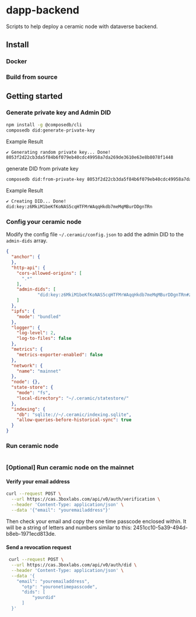 # dapp-backend

Scripts to help deploy a ceramic node with dataverse backend.

## Install

### Docker

### Build from source

## Getting started

### Generate private key and Admin DID

```bash
npm install -g @composedb/cli
composedb did:generate-private-key
```
Example Result
```bash
✔ Generating random private key... Done!
8053f2d22cb3da5f84b6f079eb40cdc49958a7da269de3610e63e8b8078f1448
```

generate DID from private key
```bash
composedb did:from-private-key 8053f2d22cb3da5f84b6f079eb40cdc49958a7da269de3610e63e8b8078f1448
```

Example Result
```bash
✔ Creating DID... Done!
did:key:z6MkiM1beKfKoNAS5cqHTFMrWAqqHkdb7meMqMBurDDgnTRn
```

### Config your ceramic node

Modify the config file `~/.ceramic/config.json` to add the admin DID to the `admin-dids` array.

```json
{
  "anchor": {
  },
  "http-api": {
    "cors-allowed-origins": [
      ".*"
    ],
    "admin-dids": [
            "did:key:z6MkiM1beKfKoNAS5cqHTFMrWAqqHkdb7meMqMBurDDgnTRn#z6MkiM1beKfKoNAS5cqHTFMrWAqqHkdb7meMqMBurDDgnTRn",
    ]
  },
  "ipfs": {
    "mode": "bundled"
  },
  "logger": {
    "log-level": 2,
    "log-to-files": false
  },
  "metrics": {
    "metrics-exporter-enabled": false
  },
  "network": {
    "name": "mainnet"
  },
  "node": {},
  "state-store": {
    "mode": "fs",
    "local-directory": "~/.ceramic/statestore/"
  },
  "indexing": {
    "db": "sqlite://~/.ceramic/indexing.sqlite",
    "allow-queries-before-historical-sync": true
  }
}
```

### Run ceramic node

```bash
```

### [Optional] Run ceramic node on the mainnet

#### Verify your email address

```bash
curl --request POST \
  --url https://cas.3boxlabs.com/api/v0/auth/verification \
  --header 'Content-Type: application/json' \
  --data '{"email": "youremailaddress"}'
```
Then check your email and copy the one time passcode enclosed within. It will be a string of letters and numbers similar to this: 2451cc10-5a39-494d-b8eb-1971ecd813de.
#### Send a revocation request
```bash
 curl --request POST \
  --url https://cas.3boxlabs.com/api/v0/auth/did \
  --header 'Content-Type: application/json' \
  --data '{
    "email": "youremailaddress",
      "otp": "youronetimepasscode",
      "dids": [
          "yourdid"
      ]
  }'
  ```